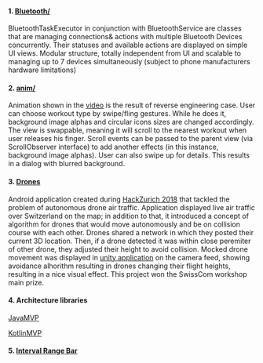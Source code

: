 
#### 1. [Bluetooth/](https://github.com/JanPawlov/portfolio/tree/master/Bluetooth)

BluetoothTaskExecutor in conjunction with BluetoothService are classes that are managing connections& actions with multiple Bluetooth Devices concurrently. Their statuses and available actions are displayed on simple UI views. Modular structure, totally independent from UI and scalable to managing up to 7 devices simultaneously (subject to phone manufacturers hardware limitations)


#### 2. [anim/](https://github.com/JanPawlov/portfolio/tree/master/anim)
Animation shown in the [video](https://github.com/JanPawlov/portfolio/blob/master/anim/anim.mp4) is the result of reverse engineering case. User can choose workout type by swipe/fling gestures. While he does it, background image alphas and circular icons sizes are changed accordingly. 
The view is swappable, meaning it will scroll to the nearest workout when user releases his finger. Scroll events can be passed to the parent view (via ScrollObserver interface) to add another effects (in this instance, background image alphas). User can also swipe up for details. This results in a dialog with blurred background.

#### 3. [Drones](https://github.com/JanPawlov/GameOfDronesApp "Game Of Drones")

Android application created during [HackZurich 2018](https://digitalfestival.ch/en/HACK/) that tackled the problem of autonomous drone air traffic. Application displayed live air traffic over Switzerland on the map; in addition to that, it introduced a concept of algorithm for drones that would move autonomously and be on collision course with each other. Drones shared a network in which they posted their current 3D location. Then, if a drone detected it was within close peremiter of other drone, they adjusted their height to avoid collision. Mocked drone movement was displayed in [unity application](https://github.com/psykulsk/GameOfDrones_unity) on the camera feed, showing avoidance alhorithm resulting in drones changing their flight heights, resulting in a nice visual effect. 
This project won the SwissCom workshop main prize.

#### 4. Architecture libraries
[JavaMVP](https://github.com/ApploverSoftware/JavaMVP)

[KotlinMVP](https://github.com/ApploverSoftware/KotlinMVP)

#### 5. [Interval Range Bar](https://github.com/JanPawlov/IntervalRangeBar)


